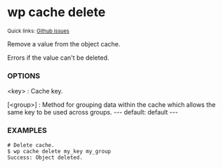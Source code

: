 # wp cache delete

<small>Quick links: <a href="https://github.com/issues?q=is%3Aopen+label%3Acommand%3Acache-delete+sort%3Aupdated-desc+org%3Awp-cli">Github issues</a></small>

Remove a value from the object cache.

Errors if the value can't be deleted.

### OPTIONS

&lt;key&gt;
: Cache key.

[&lt;group&gt;]
: Method for grouping data within the cache which allows the same key to be used across groups.
\---
default: default
\---

### EXAMPLES

    # Delete cache.
    $ wp cache delete my_key my_group
    Success: Object deleted.


